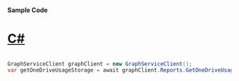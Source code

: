 #### Sample Code
# [C#](#tab/Csharp)

```C#

GraphServiceClient graphClient = new GraphServiceClient();
var getOneDriveUsageStorage = await graphClient.Reports.GetOneDriveUsageStorage.Request().GetAsync();

```